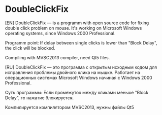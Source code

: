 # DoubleClickFix
[EN]
DoubleClickFix — is a programm with open source code for fixing double click problem on mouse.
It's working on Microsoft Windows operating systems, since Windows 2000 Professional.

Programm point:
If delay between single clicks is lower than "Block Delay", the click will be blocked.

Compiling with MVSC2013 compiler, need Qt5 files.

[RU]
DoubleClickFix — это программа с открытым исходным кодом для исправления проблемы двойного клика на мышке. 
Работает на операционных системах Microsoft Windows начиная с Windows 2000 Professional.

Суть программы:
Если промежуток между кликами меньше "Block Delay", то нажатие блокируется.

Компилируется компилятором MVSC2013, нужны файлы Qt5
